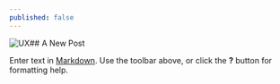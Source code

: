 ```yaml
---
published: false
---
```

![UX]({{site.baseurl}}/images/blog/posts/ux.jpeg)## A New Post

Enter text in [Markdown](http://daringfireball.net/projects/markdown/). Use the toolbar above, or click the **?** button for formatting help.
